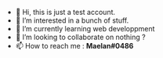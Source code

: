 - 👋 Hi, this is just a test account.
- 👀 I’m interested in a bunch of stuff.
- 🌱 I’m currently learning web developpment
- 💞️ I’m looking to collaborate on nothing ?
- 📫 How to reach me : **Maelan#0486**

<!---
Mael-test-account/Mael-test-account is a ✨ special ✨ repository because its `README.md` (this file) appears on your GitHub profile.
You can click the Preview link to take a look at your changes.
--->
